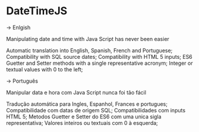 # DateTimeJS

-> Enlgish

Manipulating date and time with Java Script has never been easier

Automatic translation into English, Spanish, French and Portuguese;
Compatibility with SQL source dates;
Compatibility with HTML 5 inputs;
ES6 Guetter and Setter methods with a single representative acronym;
Integer or textual values with 0 to the left;

-> Português

Manipular data e hora com Java Script nunca foi tão fácil

Tradução automática para Ingles, Espanhol, Frances e portugues;
Compatibilidade com datas de origem SQL;
Compatibilidades com inputs HTML 5;
Metodos Guetter e Setter do ES6 com uma unica sigla representativa;
Valores inteiros ou textuais com 0 à esquerda;

